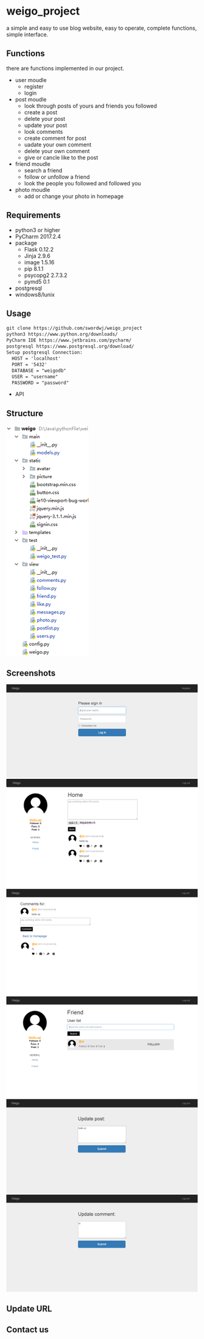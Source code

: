 # weigo_project
  a simple and easy to use blog website, easy to operate, complete functions, simple interface.
  
## Functions
  there are functions implemented in our project.
* user moudle
  * register
  * login
* post moudle
  * look through posts of yours and friends you followed
  * create a post
  * delete your post
  * update your post
  * look comments 
  * create comment for post
  * uadate your own comment
  * delete your own comment
  * give or cancle like to the post
* friend moudle
  * search a friend
  * follow or unfollow a friend
  * look the people you followed and followed you
* photo moudle
  * add or change your photo in homepage
  
## Requirements
* python3 or higher
* PyCharm 2017.2.4
* package
  * Flask 0.12.2
  * Jinja 2.9.6
  * image 1.5.16
  * pip 8.1.1
  * psycopg2 2.7.3.2
  * pymd5 0.1
* postgresql
* windows8/lunix

## Usage
    git clone https://github.com/swordwj/weigo_project
    python3 https://www.python.org/downloads/
    PyCharm IDE https://www.jetbrains.com/pycharm/
    postgresql https://www.postgresql.org/download/
    Setup postgresql Connection:
      HOST = 'localhost'
      PORT = '5432'
      DATABASE = "weigodb"
      USER = "username"
      PASSWORD = "password"
* API

## Structure
![Image text](https://github.com/swordwj/weigo_project/blob/master/projectcontent.PNG)

## Screenshots
![Image text](https://github.com/swordwj/weigo_project/blob/master/login.PNG)
![Image text](https://github.com/swordwj/weigo_project/blob/master/homepage.PNG)
![Image text](https://github.com/swordwj/weigo_project/blob/master/comment.PNG)
![Image text](https://github.com/swordwj/weigo_project/blob/master/searchfriend.PNG)
![Image text](https://github.com/swordwj/weigo_project/blob/master/postedit.PNG)
![Image text](https://github.com/swordwj/weigo_project/blob/master/commentedit.PNG)

## Update URL

## Contact us
